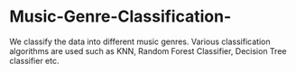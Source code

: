 # Music-Genre-Classification-
We classify the data into different music genres. Various classification algorithms are used such as KNN, Random Forest Classifier, Decision Tree classifier etc.

